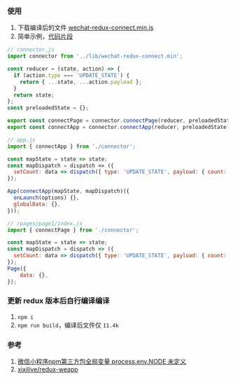 ### 使用
1. 下载编译后的文件 [wechat-redux-connect.min.js](https://github.com/se1phine/wechat-redux-connect/releases/download/0.1.0/wechat-redux-connect.min.js)
2. 简单示例，[代码片段](https://developers.weixin.qq.com/s/7hTkREmn7DiC)
``` javascript
// connector.js
import connector from '../lib/wechat-redux-connect.min';

const reducer = (state, action) => {
  if (action.type === 'UPDATE_STATE') {
    return { ...state, ...action.payload };
  }
  return state;
};
const preloadedState = {};

export const connectPage = connector.connectPage(reducer, preloadedState);
export const connectApp = connector.connectApp(reducer, preloadedState);
```

``` javascript
// app.js
import { connectApp } from './connector';

const mapState = state => state;
const mapDispatch = dispatch => ({
  setCount: data => dispatch({ type: 'UPDATE_STATE', payload: { count: data } }),
});

App(connectApp(mapState, mapDispatch)({
  onLaunch(options) {},
  globalData: {},
}));
```

``` javascript
// /pages/page1/index.js
import { connectPage } from './connector';

const mapState = state => state;
const mapDispatch = dispatch => ({
  setCount: data => dispatch({ type: 'UPDATE_STATE', payload: { count: data } }),
});
Page({
	data: {},
});

```
### 更新 redux 版本后自行编译编译
1. `npm i`
2. `npm run build`，编译后文件仅 `11.4k`

### 参考
1. [微信小程序npm第三方包全局变量 process.env.NODE 未定义](https://developers.weixin.qq.com/community/develop/doc/00020e18868198cdf2e7395945d800)
2. [xixilive/redux-weapp](https://github.com/xixilive/redux-weapp)
